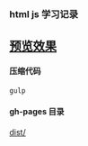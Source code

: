 ### html js 学习记录
[预览效果](http://heiliuer.github.io/html_js_study)
---
#### 压缩代码
` gulp `
#### gh-pages 目录
[dist/](/dist) 

